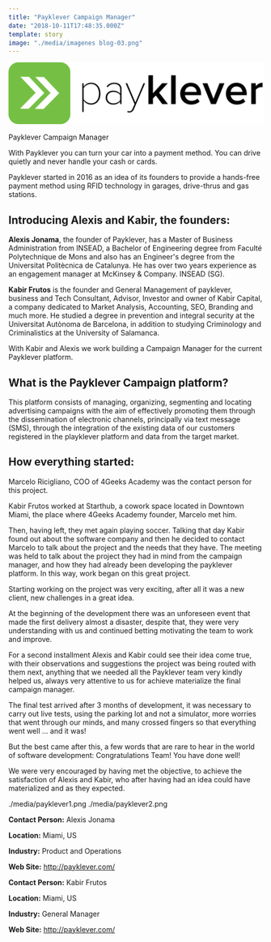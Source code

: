 ```yaml
---
title: "Payklever Campaign Manager"
date: "2018-10-11T17:48:35.000Z"
template: story
image: "./media/imagenes blog-03.png"
---
```


![Cesar Lang](./media/payklever.png)

<title-2 align="centered">Payklever Campaign Manager</title-2>
 

With Payklever you can turn your car into a payment method. You can drive quietly and never handle your cash or cards.

Payklever started in 2016 as an idea of its founders to provide a hands-free payment method using RFID technology in garages, drive-thrus and gas stations.

 
## Introducing Alexis and Kabir, the founders:


**Alexis Jonama**, the founder of Payklever, has a Master of Business Administration from INSEAD, a Bachelor of Engineering degree from Faculté Polytechnique de Mons and also has an Engineer's degree from the Universitat Politècnica de Catalunya. He has over two years experience as an engagement manager at McKinsey & Company.
INSEAD (SG).

**Kabir Frutos** is the founder and General Management of payklever, business and Tech Consultant, Advisor, Investor and owner of Kabir Capital, a company dedicated to Market Analysis, Accounting, SEO, Branding and much more.
He studied a degree in prevention and integral security at the Universitat Autònoma de Barcelona, in addition to studying Criminology and Criminalistics at the University of Salamanca.


With Kabir and Alexis we work building a Campaign Manager for the current Payklever platform.


## What is the Payklever Campaign platform?
This platform consists of managing, organizing, segmenting and locating advertising campaigns with the aim of effectively promoting them through the dissemination of electronic channels, principally via text message (SMS), through the integration of the existing data of our customers registered in the playklever platform and data from the target market.


## How everything started:

Marcelo Ricigliano, COO of 4Geeks Academy was the contact person for this project.

Kabir Frutos worked at Starthub, a cowork space located in Downtown Miami, the place where 4Geeks Academy founder, Marcelo met him.

Then, having left, they met again playing soccer.  Talking that day Kabir found out about the software company and then he decided to contact Marcelo to talk about the project and the needs that they have. The meeting was held to talk about the project they had in mind from the campaign manager, and how they had already been developing the payklever platform. In this way, work began on this great project.
 
Starting working on the project was very exciting, after all it was a new client, new challenges in a great idea.

At the beginning of the development there was an unforeseen event that made the first delivery almost a disaster, despite that, they were very understanding with us and continued betting motivating the team to work and improve. 

For a second installment Alexis and Kabir could see their idea come true, with their observations and suggestions the project was being routed with them next, anything that we needed all the Payklever team very kindly helped us, always very attentive to us for achieve materialize the final campaign manager.

The final test arrived after 3 months of development, it was necessary to carry out live tests, using the parking lot and not a simulator, more worries that went through our minds, and many crossed fingers so that everything went well ... and it was! 

But the best came after this, a few words that are rare to hear in the world of software development: Congratulations Team! You have done well! 

We were very encouraged by having met the objective, to achieve the satisfaction of Alexis and Kabir, who after having had an idea could have materialized and as they expected.

<carousel folder='customer-success-stories'>
./media/payklever1.png
./media/payklever2.png
</carousel>

<br/>

**Contact Person:** Alexis Jonama

**Location:** Miami, US

**Industry:** Product and Operations

**Web Site:** http://payklever.com/


**Contact Person:** Kabir Frutos

**Location:** Miami, US

**Industry:** General Manager

**Web Site:** http://payklever.com/
